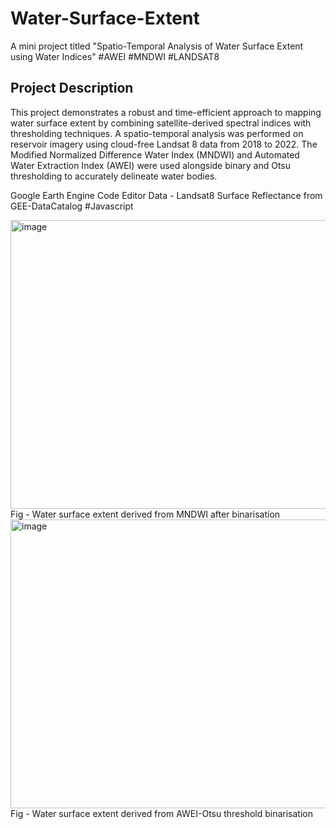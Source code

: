 # Water-Surface-Extent
A mini project titled "Spatio-Temporal Analysis of Water Surface Extent using Water Indices" #AWEI #MNDWI #LANDSAT8

## Project Description
This project demonstrates a robust and time-efficient approach to mapping water surface extent by combining satellite-derived spectral indices with thresholding techniques. A spatio-temporal analysis was performed on reservoir imagery using cloud-free Landsat 8 data from 2018 to 2022. The Modified Normalized Difference Water Index (MNDWI) and Automated Water Extraction Index (AWEI) were used alongside binary and Otsu thresholding to accurately delineate water bodies.

Google Earth Engine Code Editor
Data - Landsat8 Surface Reflectance from GEE-DataCatalog
#Javascript


<img width="940" height="462" alt="image" src="https://github.com/user-attachments/assets/d68200ab-4c38-4c3f-9ea7-036c2d7cfdf6" />
Fig - Water surface extent derived from MNDWI after binarisation

<img width="940" height="462" alt="image" src="https://github.com/user-attachments/assets/25c03352-7e55-4160-929c-4a0fc74c0758" />
Fig - Water surface extent derived from AWEI-Otsu threshold binarisation
